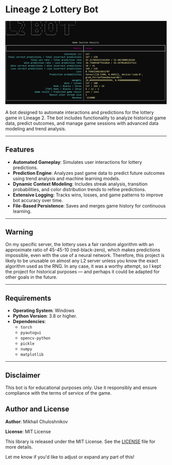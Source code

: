 # Lineage 2 Lottery Bot

![Banner](readme/assets/img/banner.png)

A bot designed to automate interactions and predictions for the lottery game in Lineage 2. The bot includes functionality to analyze historical game data, predict outcomes, and manage game sessions with advanced data modeling and trend analysis.

---

## Features

- **Automated Gameplay**: Simulates user interactions for lottery predictions.
- **Prediction Engine**: Analyzes past game data to predict future outcomes using trend analysis and machine learning models.
- **Dynamic Context Modeling**: Includes streak analysis, transition probabilities, and color distribution trends to refine predictions.
- **Extensive Logging**: Tracks wins, losses, and game patterns to improve bot accuracy over time.
- **File-Based Persistence**: Saves and merges game history for continuous learning.

---

## Warning

On my specific server, the lottery uses a fair random algorithm with an approximate ratio of 45-45-10 (red-black-zero), which makes predictions impossible, even with the use of a neural network. Therefore, this project is likely to be unusable on almost any L2 server unless you know the exact algorithm used as the RNG. In any case, it was a worthy attempt, so I kept the project for historical purposes — and perhaps it could be adapted for other goals in the future.

---

## Requirements

- **Operating System**: Windows
- **Python Version**: 3.8 or higher.
- **Dependencies**:
    - `torch`
    - `pyautogui`
    - `opencv-python`
    - `pickle`
    - `numpy`
    - `matplotlib`

---

## Disclaimer
This bot is for educational purposes only. Use it responsibly and ensure compliance with the terms of service of the game.

## Author and License

**Author**: Mikhail Chuloshnikov

**License**: MIT License

This library is released under the MIT License. See the [LICENSE](LICENSE) file for more details.

Let me know if you'd like to adjust or expand any part of this!